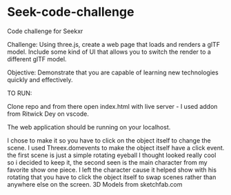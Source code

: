 # Seek-code-challenge

Code challenge for Seekxr

Challenge:
Using three.js, create a web page that loads and renders a glTF model. Include some kind of UI that allows you to switch the render to a different glTF model.

Objective:
Demonstrate that you are capable of learning new technologies quickly and effectively.

TO RUN:

Clone repo and from there open index.html with live server - I used addon from Ritwick Dey on vscode.

The web application should be running on your localhost.

I chose to make it so you have to click on the object itself to change the scene. I used Threex.domevents to make the object itself have a click event.
the first scene is just a simple rotating eyeball I thought looked really cool so i decided to keep it, the second seen is the main character from my favorite show one piece.
I left the character cause it helped show with his rotating that you have to click the object itself to swap scenes rather than anywhere else on the screen. 
3D Models from sketchfab.com

